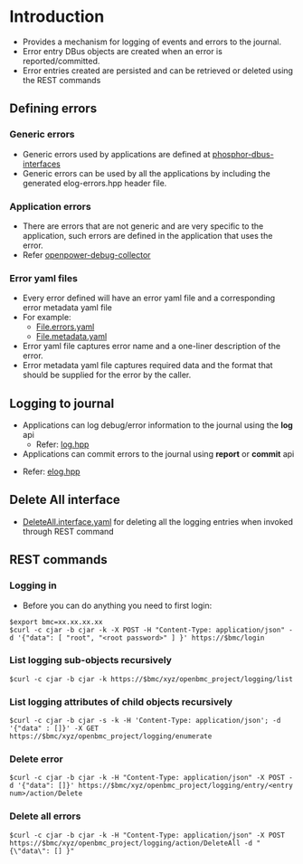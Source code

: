 # Introduction
 * Provides a mechanism for logging of events and errors to the journal.
 * Error entry DBus objects are created when an error is reported/committed.
 * Error entries created are persisted and can be retrieved or deleted using the
   REST commands

## Defining errors
### Generic errors
* Generic errors used by applications are defined at
 [phosphor-dbus-interfaces](https://github.com/openbmc/phosphor-dbus-interfaces)
* Generic errors can be used by all the applications by including the generated
  elog-errors.hpp header file.

### Application errors
* There are errors that are not generic and are very specific to the
  application, such errors are defined in the application that uses the error.
* Refer [openpower-debug-collector](https://github.com/openbmc/openpower-debug-collector)

### Error yaml files
 * Every error defined will have an error yaml file and a corresponding error
   metadata yaml file
 * For example:
    - [File.errors.yaml](https://github.com/openbmc/phosphor-dbus-interfaces/blob/master/xyz/openbmc_project/Common/File.errors.yaml)
    - [File.metadata.yaml](https://github.com/openbmc/phosphor-dbus-interfaces/blob/master/xyz/openbmc_project/Common/File.metadata.yaml)
 * Error yaml file captures error name and a one-liner description of the error.
 * Error metadata yaml file captures required data and the format that should be
   supplied for the error by the caller.

## Logging to journal
 * Applications can log debug/error information to the journal using
   the **log** api
   - Refer: [log.hpp](https://github.com/openbmc/phosphor-logging/blob/master/phosphor-logging/log.hpp)
 * Applications can commit errors to the journal using **report** or
  **commit** api
  - Refer: [elog.hpp](https://github.com/openbmc/phosphor-logging/blob/master/phosphor-logging/elog.hpp)

## Delete All interface
* [DeleteAll.interface.yaml](https://github.com/openbmc/phosphor-dbus-interfaces/blob/master/xyz/openbmc_project/Collection/DeleteAll.interface.yaml)
  for deleting all the logging entries when invoked through REST command


## REST commands
### Logging in
 * Before you can do anything you need to first login:
```
$export bmc=xx.xx.xx.xx 
$curl -c cjar -b cjar -k -X POST -H "Content-Type: application/json" -d '{"data": [ "root", "<root password>" ] }' https://$bmc/login
```

### List logging sub-objects recursively
```
$curl -c cjar -b cjar -k https://$bmc/xyz/openbmc_project/logging/list
```

### List logging attributes of child objects recursively
```
$curl -c cjar -b cjar -s -k -H 'Content-Type: application/json'; -d '{"data" : []}' -X GET https://$bmc/xyz/openbmc_project/logging/enumerate
```

### Delete error
```
$curl -c cjar -b cjar -k -H "Content-Type: application/json" -X POST -d '{"data": []}' https://$bmc/xyz/openbmc_project/logging/entry/<entry num>/action/Delete
```

### Delete all errors
```
$curl -c cjar -b cjar -k -H "Content-Type: application/json" -X POST https://$bmc/xyz/openbmc_project/logging/action/DeleteAll -d "{\"data\": [] }"
```
